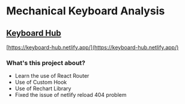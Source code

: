 # Mechanical Keyboard Analysis

## [Keyboard Hub](https://keyboard-hub.netlify.app/)

[https://keyboard-hub.netlify.app/](https://keyboard-hub.netlify.app/)

### What's this project about?

<ul>
  <li>Learn the use of React Router</li>
  <li>Use of Custom Hook</li>
  <li>Use of Rechart Library</li>
  <li>Fixed the issue of netlify reload 404 problem</li>
</ul>
